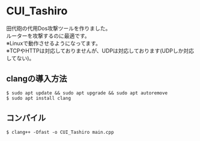# CUI_Tashiro

田代砲の代用Dos攻撃ツールを作りました。<br>
ルーターを攻撃するのに最適です。<br>
※Linuxで動作させるようになってます。<br>
※TCPやHTTPは対応しておりませんが、UDPは対応しております(UDPしか対応してない)。
<br>
## clangの導入方法
```
$ sudo apt update && sudo apt upgrade && sudo apt autoremove
$ sudo apt install clang
````
## コンパイル
```
$ clang++ -Ofast -o CUI_Tashiro main.cpp
```
